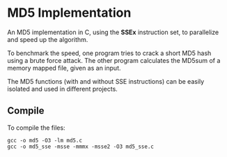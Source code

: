 MD5 Implementation
==================

An MD5 implementation in C, using the **SSEx** instruction set, to parallelize and speed up the algorithm.

To benchmark the speed, one program tries to crack a short MD5 hash using a brute force attack.
The other program calculates the MD5sum of a memory mapped file, given as an input.

The MD5 functions (with and without SSE instructions) can be easily isolated and used in different projects.

Compile
-------

To compile the files:
```
gcc -o md5 -O3 -lm md5.c
gcc -o md5_sse -msse -mmmx -msse2 -O3 md5_sse.c
```
